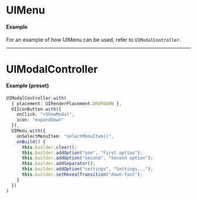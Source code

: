 # UIMenu
#### Example
For an example of how UIMenu can be used, refer to `UIModalController`.

---
# UIModalController
#### Example (preset)
```typescript
UIModalController.with(
  { placement: UIRenderPlacement.DROPDOWN },
  UIIconButton.with({
    onClick: "+ShowModal",
    icon: "expandDown"
  }),
  UIMenu.with({
    onSelectMenuItem: "selectMenuItem()",
    onBuild() {
      this.builder.clear();
      this.builder.addOption("one", "First option");
      this.builder.addOption("second", "Second option");
      this.builder.addSeparator();
      this.builder.addOption("settings", "Settings...");
      this.builder.setRevealTransition("down-fast");
    }
  })
)
```
